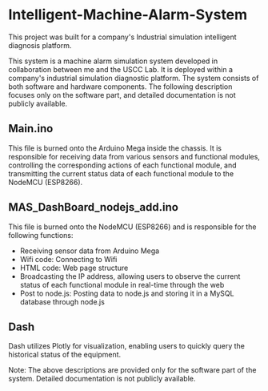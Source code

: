 # Intelligent-Machine-Alarm-System
This project was built for a company's Industrial simulation intelligent diagnosis platform.

This system is a machine alarm simulation system developed in collaboration between me and the USCC Lab. It is deployed within a company's industrial simulation diagnostic platform. The system consists of both software and hardware components. The following description focuses only on the software part, and detailed documentation is not publicly available.

## Main.ino

This file is burned onto the Arduino Mega inside the chassis. It is responsible for receiving data from various sensors and functional modules, controlling the corresponding actions of each functional module, and transmitting the current status data of each functional module to the NodeMCU (ESP8266).

## MAS_DashBoard_nodejs_add.ino

This file is burned onto the NodeMCU (ESP8266) and is responsible for the following functions:

- Receiving sensor data from Arduino Mega
- Wifi code: Connecting to Wifi
- HTML code: Web page structure
- Broadcasting the IP address, allowing users to observe the current status of each functional module in real-time through the web
- Post to node.js: Posting data to node.js and storing it in a MySQL database through node.js

## Dash

Dash utilizes Plotly for visualization, enabling users to quickly query the historical status of the equipment.

Note: The above descriptions are provided only for the software part of the system. Detailed documentation is not publicly available.
